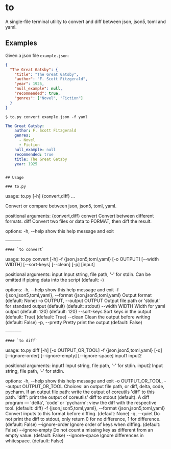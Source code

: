 # to

A single-file terminal utility to convert and diff between json, json5, toml and yaml.

## Examples

Given a json file `example.json`:

```json
{
  "The Great Gatsby": {
    "title": "The Great Gatsby",
    "author": "F. Scott Fitzgerald",
    "year": 1925,
    "null_example": null,
    "recommended": true,
    "genres": ["Novel", "Fiction"]
  }
}
```

    $ to.py convert example.json -f yaml
```yaml
The Great Gatsby:
    author: F. Scott Fitzgerald
    genres:
      - Novel
      - Fiction
    null_example: null
    recommended: true
    title: The Great Gatsby
    year: 1925
```

```

## Usage

### to.py
```
usage: to.py [-h] {convert,diff} ...

Convert or compare between json, json5, toml, yaml.

positional arguments:
  {convert,diff}
    convert       Convert between different formats.
    diff          Convert two files or data to FORMAT, then diff the result.

options:
  -h, --help      show this help message and exit
```
———————

#### `to convert`
```
usage: to.py convert [-h] -f {json,json5,toml,yaml} [-o OUTPUT] [--width WIDTH] [--sort-keys] [--clean] [-p] [input]

positional arguments:
  input                 Input string, file path, '-' for stdin. Can be omitted if piping data into the script (default: -)

options:
  -h, --help            show this help message and exit
  -f {json,json5,toml,yaml}, --format {json,json5,toml,yaml}
                        Output format (default: None)
  -o OUTPUT, --output OUTPUT
                        Output file path or 'stdout' for standard output (default) (default: stdout)
  --width WIDTH         Width for yaml output (default: 120) (default: 120)
  --sort-keys           Sort keys in the output (default: True) (default: True)
  --clean               Clean the output before writing (default: False)
  -p, --pretty          Pretty print the output (default: False)
```
———————

#### `to diff`
```
usage: to.py diff [-h] [-o OUTPUT_OR_TOOL] -f {json,json5,toml,yaml} [-q] [--ignore-order] [--ignore-empty] [--ignore-space] input1 input2

positional arguments:
  input1                Input string, file path, '-' for stdin.
  input2                Input string, file path, '-' for stdin.

options:
  -h, --help            show this help message and exit
  -o OUTPUT_OR_TOOL, --output OUTPUT_OR_TOOL
                        Choices: an output file path, or diff, delta, code, pycharm. If an output file path: write the output of coreutils 'diff' to this path. 'diff': print the output of coreutils' diff to
                        stdout (default). A diff program — 'delta', 'code' or 'pycharm': view the diff with the respective tool. (default: diff)
  -f {json,json5,toml,yaml}, --format {json,json5,toml,yaml}
                        Convert inputs to this format before diffing. (default: None)
  -q, --quiet           Do not print the diff to stdout, only return 0 for no difference, 1 for difference. (default: False)
  --ignore-order        Ignore order of keys when diffing. (default: False)
  --ignore-empty        Do not count a missing key as different from an empty value. (default: False)
  --ignore-space        Ignore differences in whitespace. (default: False)
```
